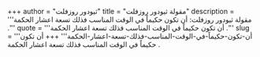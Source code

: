 +++
author = "ثيودور روزفلت"
title = "مقولة ثيودور روزفلت"
description = '''مقولة ثيودور روزفلت: أن تكون حكيماً في الوقت المناسب فذلك تسعة اعشار الحكمة .'''
quote = '''أن تكون حكيماً في الوقت المناسب فذلك تسعة اعشار الحكمة .'''
slug = '''أن-تكون-حكيماً-في-الوقت-المناسب-فذلك-تسعة-اعشار-الحكمة'''
+++
أن تكون حكيماً في الوقت المناسب فذلك تسعة اعشار الحكمة .
